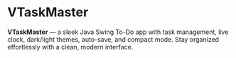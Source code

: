 # VTaskMaster
**VTaskMaster** — a sleek Java Swing To-Do app with task management, live clock, dark/light themes, auto-save, and compact mode. Stay organized effortlessly with a clean, modern interface.
